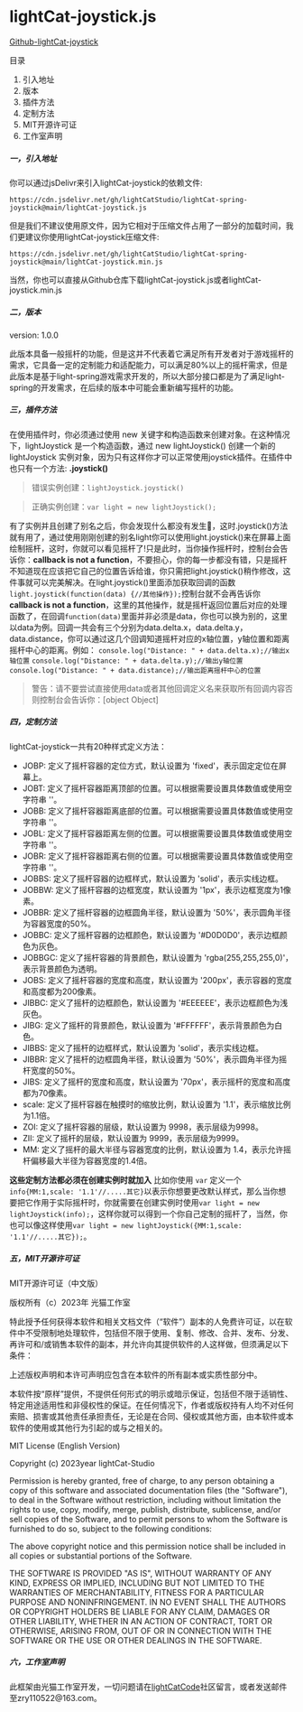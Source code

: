 # lightCat-joystick.js

[Github-lightCat-joystick](https://github.com/lightCatStudio/lightCat-spring-joystick/tree/main "项目地址")

目录

1. 引入地址
2. 版本
3. 插件方法
4. 定制方法
5. MIT开源许可证
6. 工作室声明

##### 一，引入地址

你可以通过jsDelivr来引入lightCat-joystick的依赖文件:

`https://cdn.jsdelivr.net/gh/lightCatStudio/lightCat-spring-joystick@main/lightCat-joystick.js`

但是我们不建议使用原文件，因为它相对于压缩文件占用了一部分的加载时间，我们更建议你使用lightCat-joystick压缩文件:

`https://cdn.jsdelivr.net/gh/lightCatStudio/lightCat-spring-joystick@main/lightCat-joystick.min.js`

当然，你也可以直接从Github仓库下载lightCat-joystick.js或者lightCat-joystick.min.js

##### 二，版本

version: 1.0.0

此版本具备一般摇杆的功能，但是这并不代表着它满足所有开发者对于游戏摇杆的需求，它具备一定的定制能力和适配能力，可以满足80%以上的摇杆需求，但是此版本是基于light-spring游戏需求开发的，所以大部分接口都是为了满足light-spring的开发需求，在后续的版本中可能会重新编写摇杆的功能。

##### 三，插件方法

在使用插件时，你必须通过使用 new 关键字和构造函数来创建对象。在这种情况下，lightJoystick 是一个构造函数，通过 new lightJoystick() 创建一个新的 lightJoystick 实例对象，因为只有这样你才可以正常使用joystick插件。在插件中也只有一个方法:  **.joystick()**

> 错误实例创建：`lightJoystick.joystick()`


> 正确实例创建：`var light = new lightJoystick();`

有了实例并且创建了别名之后，你会发现什么都没有发生🤔，这时.joystick()方法就有用了，通过使用刚刚创建的别名light你可以使用light.joystick()来在屏幕上面绘制摇杆，这时，你就可以看见摇杆了!只是此时，当你操作摇杆时，控制台会告诉你：**callback is not a function**，不要担心，你的每一步都没有错，只是摇杆不知道现在应该把它自己的位置告诉给谁，你只需把light.joystick()稍作修改，这件事就可以完美解决。在light.joystick()里面添加获取回调的函数
`light.joystick(function(data) {//其他操作});`控制台就不会再告诉你 **callback is not a function**，这里的其他操作，就是摇杆返回位置后对应的处理函数了，在回调`function(data)`里面并非必须是data，你也可以换为别的，这里以data为例。回调一共会有三个分别为data.delta.x，data.delta.y，data.distance，你可以通过这几个回调知道摇杆对应的x轴位置，y轴位置和距离摇杆中心的距离。例如：
`console.log("Distance: " + data.delta.x);//输出x轴位置`
`console.log("Distance: " + data.delta.y);//输出y轴位置`
`console.log("Distance: " + data.distance);//输出距离摇杆中心的位置`

> 警告：请不要尝试直接使用data或者其他回调定义名来获取所有回调内容否则控制台会告诉你：[object Object]

##### 四，定制方法

lightCat-joystick一共有20种样式定义方法：

* JOBP: 定义了摇杆容器的定位方式，默认设置为 'fixed'，表示固定定位在屏幕上。
* JOBT: 定义了摇杆容器距离顶部的位置。可以根据需要设置具体数值或使用空字符串 ''。
* JOBB: 定义了摇杆容器距离底部的位置。可以根据需要设置具体数值或使用空字符串 ''。
* JOBL: 定义了摇杆容器距离左侧的位置。可以根据需要设置具体数值或使用空字符串 ''。
* JOBR: 定义了摇杆容器距离右侧的位置。可以根据需要设置具体数值或使用空字符串 ''。
* JOBBS: 定义了摇杆容器的边框样式，默认设置为 'solid'，表示实线边框。
* JOBBW: 定义了摇杆容器的边框宽度，默认设置为 '1px'，表示边框宽度为1像素。
* JOBBR: 定义了摇杆容器的边框圆角半径，默认设置为 '50%'，表示圆角半径为容器宽度的50%。
* JOBBC: 定义了摇杆容器的边框颜色，默认设置为 '#D0D0D0'，表示边框颜色为灰色。
* JOBBGC: 定义了摇杆容器的背景颜色，默认设置为 'rgba(255,255,255,0)'，表示背景颜色为透明。
* JOBS: 定义了摇杆容器的宽度和高度，默认设置为 '200px'，表示容器的宽度和高度都为200像素。
* JIBBC: 定义了摇杆的边框颜色，默认设置为 '#EEEEEE'，表示边框颜色为浅灰色。
* JIBG: 定义了摇杆的背景颜色，默认设置为 '#FFFFFF'，表示背景颜色为白色。
* JIBBS: 定义了摇杆的边框样式，默认设置为 'solid'，表示实线边框。
* JIBBR: 定义了摇杆的边框圆角半径，默认设置为 '50%'，表示圆角半径为摇杆宽度的50%。
* JIBS: 定义了摇杆的宽度和高度，默认设置为 '70px'，表示摇杆的宽度和高度都为70像素。
* scale: 定义了摇杆容器在触摸时的缩放比例，默认设置为 '1.1'，表示缩放比例为1.1倍。
* ZOI: 定义了摇杆容器的层级，默认设置为 9998，表示层级为9998。
* ZII: 定义了摇杆的层级，默认设置为 9999，表示层级为9999。
* MM: 定义了摇杆的最大半径与容器宽度的比例，默认设置为 1.4，表示允许摇杆偏移最大半径为容器宽度的1.4倍。

**这些定制方法都必须在创建实例时就加入** 比如你使用 `var` 定义一个`info{MM:1,scale: '1.1'//.....其它}`以表示你想要更改默认样式，那么当你想要把它作用于实际摇杆时，你就需要在创建实例时使用`var light = new lightJoystick(info);`，这样你就可以得到一个你自己定制的摇杆了，当然，你也可以像这样使用`var light = new lightJoystick({MM:1,scale: '1.1'//.....其它});`。

##### 五，MIT开源许可证

MIT开源许可证（中文版）

版权所有（c）2023年 光猫工作室

特此授予任何获得本软件和相关文档文件（“软件”）副本的人免费许可证，以在软件中不受限制地处理软件，包括但不限于使用、复制、修改、合并、发布、分发、再许可和/或销售本软件的副本，并允许向其提供软件的人这样做，但须满足以下条件：

上述版权声明和本许可声明应包含在本软件的所有副本或实质性部分中。

本软件按“原样”提供，不提供任何形式的明示或暗示保证，包括但不限于适销性、特定用途适用性和非侵权性的保证。在任何情况下，作者或版权持有人均不对任何索赔、损害或其他责任承担责任，无论是在合同、侵权或其他方面，由本软件或本软件的使用或其他行为引起的或与之相关的。

MIT License (English Version)

Copyright (c) 2023year lightCat-Studio

Permission is hereby granted, free of charge, to any person obtaining a copy of this software and associated documentation files (the "Software"), to deal in the Software without restriction, including without limitation the rights to use, copy, modify, merge, publish, distribute, sublicense, and/or sell copies of the Software, and to permit persons to whom the Software is furnished to do so, subject to the following conditions:

The above copyright notice and this permission notice shall be included in all copies or substantial portions of the Software.

THE SOFTWARE IS PROVIDED "AS IS", WITHOUT WARRANTY OF ANY KIND, EXPRESS OR IMPLIED, INCLUDING BUT NOT LIMITED TO THE WARRANTIES OF MERCHANTABILITY, FITNESS FOR A PARTICULAR PURPOSE AND NONINFRINGEMENT. IN NO EVENT SHALL THE AUTHORS OR COPYRIGHT HOLDERS BE LIABLE FOR ANY CLAIM, DAMAGES OR OTHER LIABILITY, WHETHER IN AN ACTION OF CONTRACT, TORT OR OTHERWISE, ARISING FROM, OUT OF OR IN CONNECTION WITH THE SOFTWARE OR THE USE OR OTHER DEALINGS IN THE SOFTWARE.
##### 六，工作室声明
此框架由光猫工作室开发，一切问题请在[lightCatCode](https://lightCatCode.flarum.cloud"社区地址")社区留言，或者发送邮件至zry110522@163.com。
